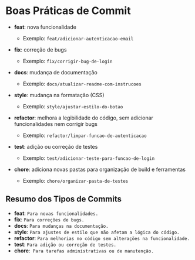# Boas Práticas de Commit

- **feat**: nova funcionalidade
  - Exemplo: `feat/adicionar-autenticacao-email`
  
- **fix**: correção de bugs
  - Exemplo: `fix/corrigir-bug-de-login`
  
- **docs**: mudança de documentação
  - Exemplo: `docs/atualizar-readme-com-instrucoes`
  
- **style**: mudança na formatação (CSS)
  - Exemplo: `style/ajustar-estilo-do-botao`
  
- **refactor**: melhora a legibilidade do código, sem adicionar funcionalidades nem corrigir bugs
  - Exemplo: `refactor/limpar-funcao-de-autenticacao`
  
- **test**: adição ou correção de testes
  - Exemplo: `test/adicionar-teste-para-funcao-de-login`
  
- **chore**: adiciona novas pastas para organização de build e ferramentas
  - Exemplo: `chore/organizar-pasta-de-testes`

## Resumo dos Tipos de Commits


- **feat**: `Para novas funcionalidades.`
- **fix**: `Para correções de bugs.`
- **docs**: `Para mudanças na documentação.`
- **style**: `Para ajustes de estilo que não afetam a lógica do código.`
- **refactor**: `Para melhorias no código sem alterações na funcionalidade.`
- **test**: `Para adição ou correção de testes.`
- **chore**:` Para tarefas administrativas ou de manutenção.`


